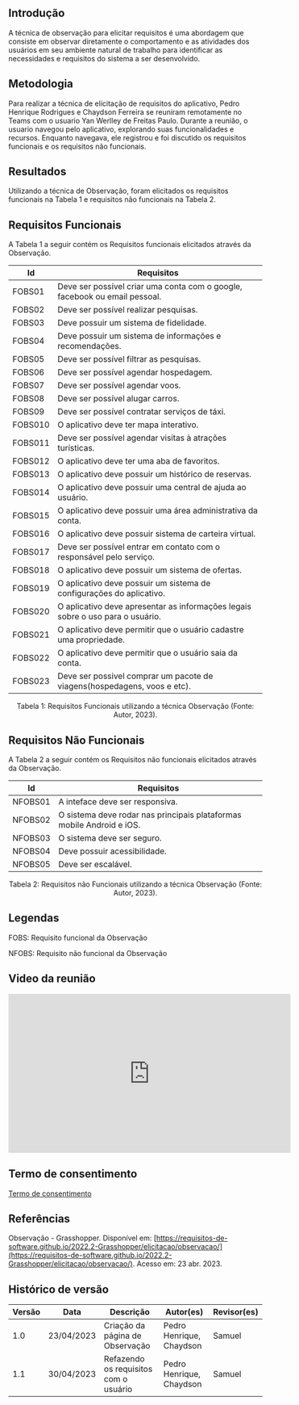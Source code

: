 ## Introdução

A técnica de observação para elicitar requisitos é uma abordagem que consiste em observar diretamente o comportamento e as atividades dos usuários em seu ambiente natural de trabalho para identificar as necessidades e requisitos do sistema a ser desenvolvido.

## Metodologia

Para realizar a técnica de elicitação de requisitos do aplicativo, Pedro Henrique Rodrigues e Chaydson Ferreira se reuniram remotamente no Teams com o usuario Yan Werlley de Freitas Paulo. Durante a reunião, o usuario navegou pelo aplicativo, explorando suas funcionalidades e recursos. Enquanto navegava, ele registrou e foi discutido os requisitos funcionais e os requisitos não funcionais.

## Resultados

Utilizando a técnica de Observação, foram elicitados os requisitos funcionais na Tabela 1 e requisitos não funcionais na Tabela 2.

## Requisitos Funcionais

A Tabela 1 a seguir contém os Requisitos funcionais elicitados através da Observação.

| Id      | Requisitos                                                                        |
| ------- | --------------------------------------------------------------------------------- |
| FOBS01  | Deve ser possível criar uma conta com o google, facebook ou email pessoal.       |
| FOBS02  | Deve ser possível realizar pesquisas.                                            |
| FOBS03  | Deve possuir um sistema de fidelidade.                                            |
| FOBS04  | Deve possuir um sistema de informações e recomendações.                       |
| FOBS05  | Deve ser possível filtrar as pesquisas.                                          |
| FOBS06  | Deve ser possível agendar hospedagem.                                            |
| FOBS07  | Deve ser possível agendar voos.                                                  |
| FOBS08  | Deve ser possível alugar carros.                                                 |
| FOBS09  | Deve ser possível contratar serviços de táxi.                                  |
| FOBS010 | O aplicativo deve ter mapa interativo.                                            |
| FOBS011 | Deve ser possível agendar visitas à atrações turísticas.                     |
| FOBS012 | O aplicativo deve ter uma aba de favoritos.                                       |
| FOBS013 | O aplicativo deve possuir um histórico de reservas.                              |
| FOBS014 | O aplicativo deve possuir uma central de ajuda ao usuário.                       |
| FOBS015 | O aplicativo deve possuir uma área administrativa da conta.                      |
| FOBS016 | O aplicativo deve possuir sistema de carteira virtual.                            |
| FOBS017 | Deve ser possível entrar em contato com o responsável pelo serviço.            |
| FOBS018 | O aplicativo deve possuir um sistema de ofertas.                                  |
| FOBS019 | O aplicativo deve possuir um sistema de configurações do aplicativo.            |
| FOBS020 | O aplicativo deve apresentar as informações legais sobre o uso para o usuário. |
| FOBS021 | O aplicativo deve permitir que o usuário cadastre uma propriedade.               |
| FOBS022 | O aplicativo deve permitir que o usuário saia da conta.                          |
| FOBS023 | Deve ser possivel comprar um pacote de viagens(hospedagens, voos e etc).          |

<div style="text-align: center">
<p> Tabela 1: Requisitos Funcionais utilizando a técnica Observação (Fonte: Autor, 2023). </p>
</div>

## Requisitos Não Funcionais

A Tabela 2 a seguir contém os Requisitos não funcionais elicitados através da Observação.

| Id      | Requisitos                                                            |
| ------- | --------------------------------------------------------------------- |
| NFOBS01 | A inteface deve ser responsiva.                                       |
| NFOBS02 | O sistema deve rodar nas principais plataformas mobile Android e iOS. |
| NFOBS03 | O sistema deve ser seguro.                                            |
| NFOBS04 | Deve possuir acessibilidade.                                          |
| NFOBS05 | Deve ser escalável.                                                  |

<div style="text-align: center">
<p> Tabela 2: Requisitos não Funcionais utilizando a técnica Observação (Fonte: Autor, 2023). </p>
</div>

## Legendas

FOBS: Requisito funcional da Observação

NFOBS: Requisito não funcional da Observação

## Video da reunião

<iframe width="560" height="315" src="https://www.youtube.com/embed/UBXR9S4XcyQ" title="YouTube video player" frameborder="0" allow="accelerometer; autoplay; clipboard-write; encrypted-media; gyroscope; picture-in-picture; web-share" allowfullscreen></iframe>

## Termo de consentimento

[Termo de consentimento](../assets/pdfs/termo%20de%20consentimento%20observacaoAssinado.pdf)

## Referências

Observação - Grasshopper. Disponível em: [https://requisitos-de-software.github.io/2022.2-Grasshopper/elicitacao/observacao/](https://requisitos-de-software.github.io/2022.2-Grasshopper/elicitacao/observacao/). Acesso em: 23 abr. 2023.

## Histórico de versão

| Versão | Data       | Descrição                            | Autor(es)                | Revisor(es) |
| ------- | ---------- | -------------------------------------- | ------------------------ | ----------- |
| 1.0     | 23/04/2023 | Criação da página de Observação   | Pedro Henrique, Chaydson | Samuel      |
| 1.1     | 30/04/2023 | Refazendo os requisitos com o usuário | Pedro Henrique, Chaydson | Samuel      |
